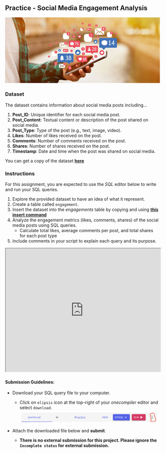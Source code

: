 ## Practice - Social Media Engagement Analysis

![social-media](./databases-and-sql/social-media.jpeg)
### Dataset
The dataset contains information about social media posts including... 

1. **Post_ID**: Unique identifier for each social media post.
2. **Post_Content**: Textual content or description of the post shared on social media.
3. **Post_Type**: Type of the post (e.g., text, image, video).
4. **Likes**: Number of likes received on the post.
5. **Comments**: Number of comments received on the post.
6. **Shares**: Number of shares received on the post.
7. **Timestamp**: Date and time when the post was shared on social media.

You can get a copy of the dataset **[here](https://docs.google.com/spreadsheets/d/1Dwxp4EH9MAy3CbJeEhT0YTCP9KvixWx57xzJHE0h75M/copy)**


### Instructions
For this assignment, you are expected to use the _SQL_ editor below to write and run your SQL queries.
1. Explore the provided dataset to have an idea of what it represent.
2. Create a table called `engagement`.
3. Insert the dataset into the _engagements_ table by copying and using **[this insert command](https://onecompiler.com/mysql/429kbswqw)**
4. Analyze the engagement metrics (likes, comments, shares) of the social media posts using SQL queries.
    - Calculate total likes, average comments per post, and total shares for each post type
5. Include comments in your script to explain each query and its purpose.

<iframe
 frameBorder="1"
 height="400px"  src="https://onecompiler.com/embed/mysql/42cvvbnzg" 
 width="100%"
 ></iframe>

#### Submission Guidelines:
- Download your SQL query file to your computer.
  - Click on `elipsis` icon at the top-right of your _onecompiler_ editor and select `download`.
  ![./databases-and-sql/download.png](./databases-and-sql/download.png)
  
- Attach the downloaded file below and **submit**.
  - **There is no external submission for this project.  Please ignore the `Incomplete status` for external submission.**

